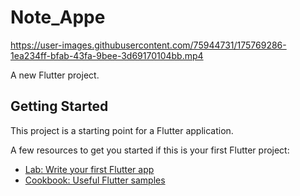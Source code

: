 # Note_Appe
https://user-images.githubusercontent.com/75944731/175769286-1ea234ff-bfab-43fa-9bee-3d69170104bb.mp4

A new Flutter project.

## Getting Started

This project is a starting point for a Flutter application.



A few resources to get you started if this is your first Flutter project:

- [Lab: Write your first Flutter app](https://docs.flutter.dev/get-started/codelab)
- [Cookbook: Useful Flutter samples](https://docs.flutter.dev/cookbook)


